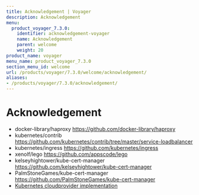 ```yaml
---
title: Acknowledgement | Voyager
description: Acknowledgement
menu:
  product_voyager_7.3.0:
    identifier: acknowledgement-voyager
    name: Acknowledgement
    parent: welcome
    weight: 20
product_name: voyager
menu_name: product_voyager_7.3.0
section_menu_id: welcome
url: /products/voyager/7.3.0/welcome/acknowledgement/
aliases:
- /products/voyager/7.3.0/acknowledgement/
---
```


# Acknowledgement

 - docker-library/haproxy https://github.com/docker-library/haproxy
 - kubernetes/contrib https://github.com/kubernetes/contrib/tree/master/service-loadbalancer
 - kubernetes/ingress https://github.com/kubernetes/ingress
 - xenolf/lego https://github.com/appscode/lego
 - kelseyhightower/kube-cert-manager https://github.com/kelseyhightower/kube-cert-manager
 - PalmStoneGames/kube-cert-manager https://github.com/PalmStoneGames/kube-cert-manager
 - [Kubernetes cloudprovider implementation](https://github.com/kubernetes/kubernetes/tree/master/pkg/cloudprovider)

